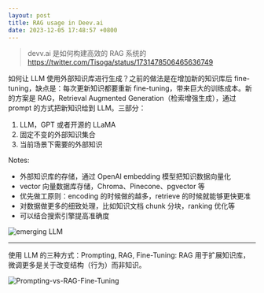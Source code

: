 ```yaml
---
layout: post
title: RAG usage in Deev.ai
date: 2023-12-05 17:48:57 +0800
---
```


> devv.ai 是如何构建高效的 RAG 系统的 <https://twitter.com/Tisoga/status/1731478506465636749>

如何让 LLM 使用外部知识库进行生成？之前的做法是在增加新的知识库后 fine-tuning，缺点是：每次更新知识都要重新 fine-tuning，带来巨大的训练成本。新的方案是 RAG，Retrieval Augmented Generation（检索增强生成），通过 prompt 的方式把新知识给到 LLM。三部分：

1. LLM，GPT 或者开源的 LLaMA
2. 固定不变的外部知识集合
3. 当前场景下需要的外部知识

Notes:

- 外部知识库的存储，通过 OpenAI embedding 模型把知识数据向量化
- vector 向量数据库存储，Chroma、Pinecone、pgvector 等
- 优先做工原则：encoding 的时候做的越多，retrieve 的时候就能够更快更准
- 对数据做更多的细致处理，比如知识文档 chunk 分块，ranking 优化等
- 可以结合搜索引擎提高准确度

![emerging LLM](https://a16z.com/wp-content/uploads/2023/06/2657-Emerging-LLM-App-Stack-R2-1-of-4-2.png)

----

使用 LLM 的三种方式：Prompting, RAG, Fine-Tuning: RAG 用于扩展知识库，微调更多是关于改变结构（行为）而非知识。

![Prompting-vs-RAG-Fine-Tuning](https://pbs.twimg.com/media/GAlaFKkbwAAbbtK?format=jpg)

